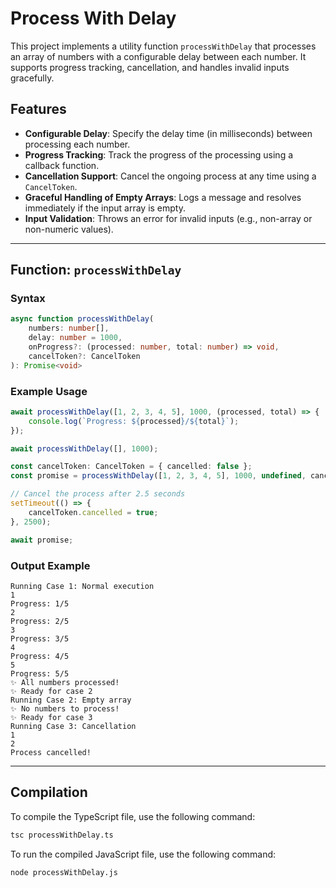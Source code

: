 # Process With Delay

This project implements a utility function `processWithDelay` that processes an array of numbers with a configurable delay between each number. It supports progress tracking, cancellation, and handles invalid inputs gracefully.

## Features

- **Configurable Delay**: Specify the delay time (in milliseconds) between processing each number.
- **Progress Tracking**: Track the progress of the processing using a callback function.
- **Cancellation Support**: Cancel the ongoing process at any time using a `CancelToken`.
- **Graceful Handling of Empty Arrays**: Logs a message and resolves immediately if the input array is empty.
- **Input Validation**: Throws an error for invalid inputs (e.g., non-array or non-numeric values).

---

## Function: `processWithDelay`

### Syntax
```typescript
async function processWithDelay(
    numbers: number[],
    delay: number = 1000,
    onProgress?: (processed: number, total: number) => void,
    cancelToken?: CancelToken
): Promise<void>
```

### Example Usage
```typescript
await processWithDelay([1, 2, 3, 4, 5], 1000, (processed, total) => {
    console.log(`Progress: ${processed}/${total}`);
});

await processWithDelay([], 1000);

const cancelToken: CancelToken = { cancelled: false };
const promise = processWithDelay([1, 2, 3, 4, 5], 1000, undefined, cancelToken);

// Cancel the process after 2.5 seconds
setTimeout(() => {
    cancelToken.cancelled = true;
}, 2500);

await promise;
```

### Output Example
```
Running Case 1: Normal execution
1
Progress: 1/5
2
Progress: 2/5
3
Progress: 3/5
4
Progress: 4/5
5
Progress: 5/5
✨ All numbers processed!
✨ Ready for case 2
Running Case 2: Empty array
✨ No numbers to process!
✨ Ready for case 3
Running Case 3: Cancellation
1
2
Process cancelled!
```

---

## Compilation

To compile the TypeScript file, use the following command:

```bash
tsc processWithDelay.ts
```

To run the compiled JavaScript file, use the following command:

```bash
node processWithDelay.js
```
